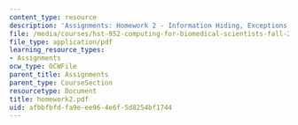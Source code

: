 ```yaml
---
content_type: resource
description: 'Assignments: Homework 2 - Information Hiding, Exceptions'
file: /media/courses/hst-952-computing-for-biomedical-scientists-fall-2002/afbbfbfdfa9eee964e6f5d8254bf1744_homework2.pdf
file_type: application/pdf
learning_resource_types:
- Assignments
ocw_type: OCWFile
parent_title: Assignments
parent_type: CourseSection
resourcetype: Document
title: homework2.pdf
uid: afbbfbfd-fa9e-ee96-4e6f-5d8254bf1744
---
```

